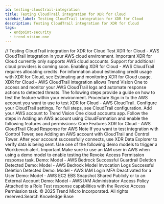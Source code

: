 ```yaml
---
id: testing-cloudtrail-integration
title: Testing CloudTrail integration for XDR for Cloud
sidebar_label: Testing CloudTrail integration for XDR for Cloud
description: Testing CloudTrail integration for XDR for Cloud
tags:
  - endpoint-security
  - trend-vision-one
---
```


/*<![CDATA[*/ $('#title').html($('meta[name=map-description]').attr('content')); /*]]>*/ Testing CloudTrail integration for XDR for Cloud Test XDR for Cloud - AWS CloudTrail integration in your AWS cloud environment. Important XDR for Cloud currently only supports AWS cloud accounts. Support for additional cloud providers is coming soon. Enabling XDR for Cloud - AWS CloudTrail requires allocating credits. For information about estimating credit usage with XDR for Cloud, see Estimating and monitoring XDR for Cloud usage. XDR for Cloud - AWS CloudTrail integration allows Trend Vision One to access and monitor your AWS CloudTrail logs and automate response actions to detected threats. The following steps provide a guide on how to test the feature within your environment. Procedure Sign in to the AWS account you want to use to test XDR for Cloud - AWS CloudTrail. Configure your CloudTrail settings. For full steps, see CloudTrail configuration. Add your AWS account to Trend Vision One cloud accounts app. Follow the steps in Adding an AWS account using CloudFormation and enable the following features and permissions: Core Features XDR for Cloud - AWS CloudTrail Cloud Response for AWS Note If you want to test integration with Control Tower, see Adding an AWS account with CloudTrail and Control Tower. After your account successfully connects, use XDR Data Explorer to verify data is being sent. Use one of the following demo models to trigger a Workbench alert. Important Make sure to use an IAM user in AWS when using a demo model to enable testing the Revoke Access Permission response task. Demo: Model - AWS Bedrock Successful Guardrail Deletion Detected Demo: Model - AWS Bedrock Model Invocation Logs Successful Deletion Detected Demo: Model - AWS IAM Login MFA Deactivated for a User Demo: Model - AWS EC2 EBS Snapshot Shared Publicly or to an External Account Demo: Model - AWS IAM Administrator Access Policy Attached to a Role Test response capabilities with the Revoke Access Permission task. © 2025 Trend Micro Incorporated. All rights reserved.Search Knowledge Base